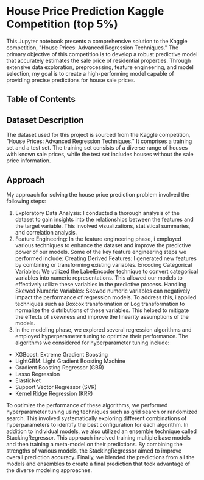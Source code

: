 # House Price Prediction Kaggle Competition (top 5%)
This Jupyter notebook presents a comprehensive solution to the Kaggle competition, "House Prices: Advanced Regression Techniques." The primary objective of this competition is to develop a robust predictive model that accurately estimates the sale price of residential properties. Through extensive data exploration, preprocessing, feature engineering, and model selection, my goal is to create a high-performing model capable of providing precise predictions for house sale prices.

## Table of Contents 

## Dataset Description
The dataset used for this project is sourced from the Kaggle competition, "House Prices: Advanced Regression Techniques." It comprises a training set and a test set. The training set consists of a diverse range of houses with known sale prices, while the test set includes houses without the sale price information.

## Approach
My approach for solving the house price prediction problem involved the following steps:
1. Exploratory Data Analysis: I conducted a thorough analysis of the dataset to gain insights into the relationships between the features and the target variable. This involved visualizations, statistical summaries, and correlation analysis.
2. Feature Engineering: In the feature engineering phase, i employed various techniques to enhance the dataset and improve the predictive power of our models. Some of the key feature engineering steps we performed include:
Creating Derived Features: I generated new features by combining or transforming existing variables.
Encoding Categorical Variables: We utilized the LabelEncoder technique to convert categorical variables into numeric representations. This allowed our models to effectively utilize these variables in the predictive process.
Handling Skewed Numeric Variables: Skewed numeric variables can negatively impact the performance of regression models. To address this, i applied techniques such as Boxcox transformation or Log transformation to normalize the distributions of these variables. This helped to mitigate the effects of skewness and improve the linearity assumptions of the models.
3. In the modeling phase, we explored several regression algorithms and employed hyperparameter tuning to optimize their performance. The algorithms we considered for hyperparameter tuning include:

- XGBoost: Extreme Gradient Boosting
- LightGBM: Light Gradient Boosting Machine
- Gradient Boosting Regressor (GBR)
- Lasso Regression
- ElasticNet
- Support Vector Regressor (SVR)
- Kernel Ridge Regression (KRR)

To optimize the performance of these algorithms, we performed hyperparameter tuning using techniques such as grid search or randomized search. This involved systematically exploring different combinations of hyperparameters to identify the best configuration for each algorithm.
In addition to individual models, we also utilized an ensemble technique called StackingRegressor. This approach involved training multiple base models and then training a meta-model on their predictions. By combining the strengths of various models, the StackingRegressor aimed to improve overall prediction accuracy.
Finally, we blended the predictions from all the models and ensembles to create a final prediction that took advantage of the diverse modeling approaches.

